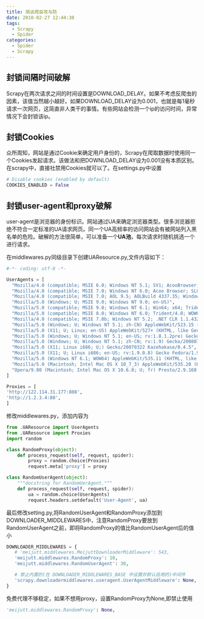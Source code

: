 ```yaml
---
title: 简谈爬虫攻与防
date: 2018-02-27 12:44:38
tags:
  - Scrapy
  - Spider
categories:
  - Spider
  - Scrapy
---
```



## 封锁间隔时间破解

Scrapy在两次请求之间的时间设置是DOWNLOAD_DELAY。如果不考虑反爬虫的因素，该值当然越小越好。如果DOWNLOAD_DELAY设为0.001，也就是每1毫秒请求一次网页，这简直非人类干的事情。有些网站会检测一个ip的访问时间，异常情况下会封锁该ip。

<!--more-->

## 封锁Cookies
众所周知，网站是通过Cookie来确定用户身份的，Scrapy在爬取数据时使用同一个Cookies发起请求。该做法和把DOWNLOAD_DELAY设为0.001没有本质区别。在scrapy中，直接社禁用Cookies就可以了。在settings.py中设置
```python
# Disable cookies (enabled by default)
COOKIES_ENABLED = False
```

## 封锁user-agent和proxy破解
user-agent是浏览器的身份标识。网站通过UA来确定浏览器类型。很多浏览器拒绝不符合一定标准的UA请求网页。同一个UA高频率的访问网站会有被网站列入黑名单的危险。破解的方法很简单，可以准备一个**UA池**，每次请求时随机挑选一个进行请求。

在middlewares.py同级目录下创建UAResource.py,文件内容如下：

```python
#-*- coding: utf-8 -*-

UserAgents = [
  "Mozilla/4.0 (compatible; MSIE 6.0; Windows NT 5.1; SV1; AcooBrowser; .NET CLR 1.1.4322; .NET CLR 2.0.50727)",
  "Mozilla/4.0 (compatible; MSIE 7.0; Windows NT 6.0; Acoo Browser; SLCC1; .NET CLR 2.0.50727; Media Center PC 5.0; .NET CLR 3.0.04506)",
  "Mozilla/4.0 (compatible; MSIE 7.0; AOL 9.5; AOLBuild 4337.35; Windows NT 5.1; .NET CLR 1.1.4322; .NET CLR 2.0.50727)",
  "Mozilla/5.0 (Windows; U; MSIE 9.0; Windows NT 9.0; en-US)",
  "Mozilla/5.0 (compatible; MSIE 9.0; Windows NT 6.1; Win64; x64; Trident/5.0; .NET CLR 3.5.30729; .NET CLR 3.0.30729; .NET CLR 2.0.50727; Media Center PC 6.0)",
  "Mozilla/5.0 (compatible; MSIE 8.0; Windows NT 6.0; Trident/4.0; WOW64; Trident/4.0; SLCC2; .NET CLR 2.0.50727; .NET CLR 3.5.30729; .NET CLR 3.0.30729; .NET CLR 1.0.3705; .NET CLR 1.1.4322)",
  "Mozilla/4.0 (compatible; MSIE 7.0b; Windows NT 5.2; .NET CLR 1.1.4322; .NET CLR 2.0.50727; InfoPath.2; .NET CLR 3.0.04506.30)",
  "Mozilla/5.0 (Windows; U; Windows NT 5.1; zh-CN) AppleWebKit/523.15 (KHTML, like Gecko, Safari/419.3) Arora/0.3 (Change: 287 c9dfb30)",
  "Mozilla/5.0 (X11; U; Linux; en-US) AppleWebKit/527+ (KHTML, like Gecko, Safari/419.3) Arora/0.6",
  "Mozilla/5.0 (Windows; U; Windows NT 5.1; en-US; rv:1.8.1.2pre) Gecko/20070215 K-Ninja/2.1.1",
  "Mozilla/5.0 (Windows; U; Windows NT 5.1; zh-CN; rv:1.9) Gecko/20080705 Firefox/3.0 Kapiko/3.0",
  "Mozilla/5.0 (X11; Linux i686; U;) Gecko/20070322 Kazehakase/0.4.5",
  "Mozilla/5.0 (X11; U; Linux i686; en-US; rv:1.9.0.8) Gecko Fedora/1.9.0.8-1.fc10 Kazehakase/0.5.6",
  "Mozilla/5.0 (Windows NT 6.1; WOW64) AppleWebKit/535.11 (KHTML, like Gecko) Chrome/17.0.963.56 Safari/535.11",
  "Mozilla/5.0 (Macintosh; Intel Mac OS X 10_7_3) AppleWebKit/535.20 (KHTML, like Gecko) Chrome/19.0.1036.7 Safari/535.20",
  "Opera/9.80 (Macintosh; Intel Mac OS X 10.6.8; U; fr) Presto/2.9.168 Version/11.52",
]

Proxies = [
'http://122.114.31.177:808',
'http://1.2.3.4:80',
]
```

修改middlewares.py，添加内容为
```python
from .UAResource import UserAgents
from .UAResource import Proxies
import random

class RandomProxy(object):
    def process_request(self, request, spider):
        proxy = random.choice(Proxies)
        request.meta['proxy'] = proxy

class RandomUserAgent(object):
    """docstring for RandomUerAgent."""
    def process_request(self, request, spider):
        ua = random.choice(UserAgents)
        request.headers.setdefault('User-Agent', ua)
```

最后修改setting.py,将RandomUserAgent和RandomProxy添加到DOWNLOADER_MIDDLEWARES中，注意RandomProxy要放到RandomUserAgent之前，即将RandomProxy的值比RandomUserAgent后的值小
```python
DOWNLOADER_MIDDLEWARES = {
   # 'meijutt.middlewares.MeijuttDownloaderMiddleware': 543,
   'meijutt.middlewares.RandomProxy': 10,
   'meijutt.middlewares.RandomUserAgent': 30,

   # 禁止内置的(在 DOWNLOADER_MIDDLEWARES_BASE 中设置并默认启用的)中间件
   'scrapy.downloadermiddlewares.useragent.UserAgentMiddleware': None,
}

```

免费代理不够稳定，如果不想用proxy，设置RandomProxy为None,即禁止使用
```python
'meijutt.middlewares.RandomProxy': None,
```

